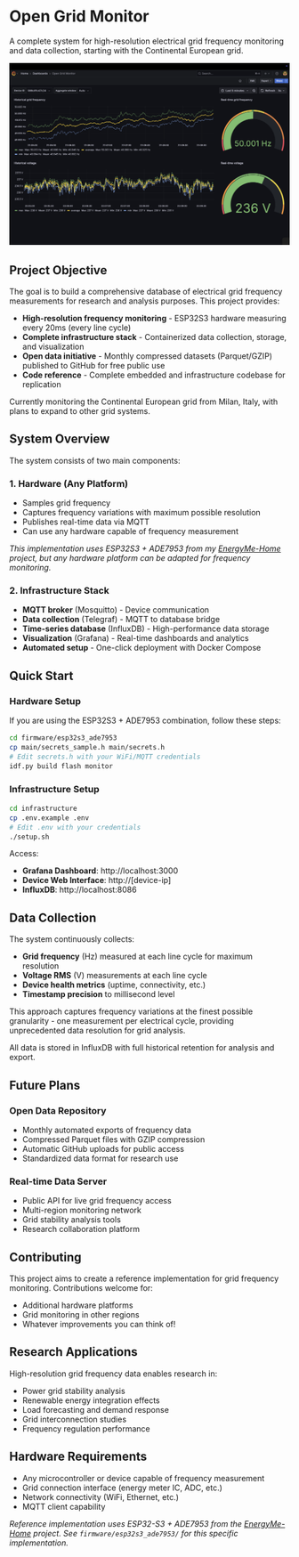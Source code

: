 # Open Grid Monitor

A complete system for high-resolution electrical grid frequency monitoring and data collection, starting with the Continental European grid.

![Grafana dashboard](resources/grafana.png)

## Project Objective

The goal is to build a comprehensive database of electrical grid frequency measurements for research and analysis purposes. This project provides:

- **High-resolution frequency monitoring** - ESP32S3 hardware measuring every 20ms (every line cycle)
- **Complete infrastructure stack** - Containerized data collection, storage, and visualization
- **Open data initiative** - Monthly compressed datasets (Parquet/GZIP) published to GitHub for free public use
- **Code reference** - Complete embedded and infrastructure codebase for replication

Currently monitoring the Continental European grid from Milan, Italy, with plans to expand to other grid systems.

## System Overview

The system consists of two main components:

### 1. Hardware (Any Platform)
- Samples grid frequency
- Captures frequency variations with maximum possible resolution
- Publishes real-time data via MQTT
- Can use any hardware capable of frequency measurement

*This implementation uses ESP32S3 + ADE7953 from my [EnergyMe-Home](https://github.com/jibrilsharafi/EnergyMe-Home) project, but any hardware platform can be adapted for frequency monitoring.*

### 2. Infrastructure Stack
- **MQTT broker** (Mosquitto) - Device communication
- **Data collection** (Telegraf) - MQTT to database bridge  
- **Time-series database** (InfluxDB) - High-performance data storage
- **Visualization** (Grafana) - Real-time dashboards and analytics
- **Automated setup** - One-click deployment with Docker Compose

## Quick Start

### Hardware Setup
If you are using the ESP32S3 + ADE7953 combination, follow these steps:
```bash
cd firmware/esp32s3_ade7953
cp main/secrets_sample.h main/secrets.h
# Edit secrets.h with your WiFi/MQTT credentials
idf.py build flash monitor
```

### Infrastructure Setup
```bash
cd infrastructure
cp .env.example .env
# Edit .env with your credentials
./setup.sh
```

Access:
- **Grafana Dashboard**: http://localhost:3000
- **Device Web Interface**: http://[device-ip]
- **InfluxDB**: http://localhost:8086

## Data Collection

The system continuously collects:
- **Grid frequency** (Hz) measured at each line cycle for maximum resolution
- **Voltage RMS** (V) measurements at each line cycle
- **Device health metrics** (uptime, connectivity, etc.)
- **Timestamp precision** to millisecond level

This approach captures frequency variations at the finest possible granularity - one measurement per electrical cycle, providing unprecedented data resolution for grid analysis.

All data is stored in InfluxDB with full historical retention for analysis and export.

## Future Plans

### Open Data Repository
- Monthly automated exports of frequency data
- Compressed Parquet files with GZIP compression
- Automatic GitHub uploads for public access
- Standardized data format for research use

### Real-time Data Server
- Public API for live grid frequency access
- Multi-region monitoring network
- Grid stability analysis tools
- Research collaboration platform

## Contributing

This project aims to create a reference implementation for grid frequency monitoring. Contributions welcome for:

- Additional hardware platforms
- Grid monitoring in other regions
- Whatever improvements you can think of!

## Research Applications

High-resolution grid frequency data enables research in:
- Power grid stability analysis
- Renewable energy integration effects
- Load forecasting and demand response
- Grid interconnection studies
- Frequency regulation performance

## Hardware Requirements

- Any microcontroller or device capable of frequency measurement
- Grid connection interface (energy meter IC, ADC, etc.)
- Network connectivity (WiFi, Ethernet, etc.)
- MQTT client capability

*Reference implementation uses ESP32-S3 + ADE7953 from the [EnergyMe-Home](https://github.com/jibrilsharafi/EnergyMe-Home) project. See `firmware/esp32s3_ade7953/` for this specific implementation.*